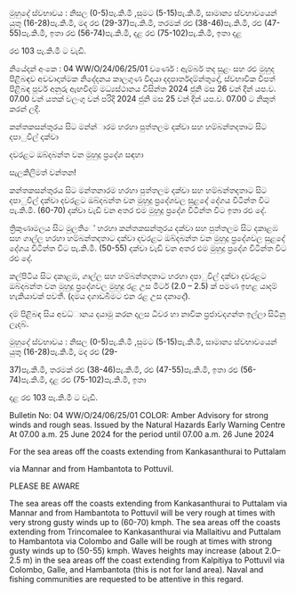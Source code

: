 මුහුදේ ස්වභාවය : නිසල (0-5)පැ.කි.මී ,සුමට (5-15)පැ.කි.මී, සාමාන්‍ය ස්වභාවයෙන් යුතු (16-28)පැ.කි.මී, මද රළු (29-37)පැ.කි.මී, තරමක් රළු (38-46)පැ.කි.මී, රළු (47-55)පැ.කි.මී, ඉතා රළු (56-74)පැ.කි.මී, දළ රළු (75-102)පැ.කි.මී, ඉතා දළ

රළු 103 පැ.කි.මී ට වැඩි.

නියේදන්‍ අංකෙ : 04 WW/O/24/06/25/01 වර්ණෙ : ඇම්බර් තද සුළං සහ රළු මුහුද පිළිබඳව අවවාදාත්මක නිදේදනය කාලගුණ විදයා දදපාර්තදම්න්තුදේ, ස්වභාවික විපත් පිළිබඳ පූර්ව අනුරු ඇඟවීදම් මධ්‍යස්ථානය විසින්ත 2024 ජුනි මස 26 වන්‍ දින්‍ යප.ව. 07.00 වන්‍ යතක් වලංගු වන්‍ පරිදි 2024 ජුනි මස 25 වන්‍ දින්‍ යප.ව. 07.00 ට නිකුත් කරන්‍ ලදි.

කන්තකසන්තුරය සිට මන්න්‍ාරම හරහා පුත්තලම දක්වා සහ හම්බන්තදතාට සිට දපාුවිල් දක්වා

දවරළට ඔබ්දබන්ත වන මුහුදු ප්‍රදේශ සඳහා

සැලකිලිමත් වන්තන!

කන්තකසන්තුරය සිට මන්තනාරම හරහා පුත්තලම දක්වා සහ හම්බන්තදතාට සිට දපාුවිල් දක්වා දවරළට ඔබ්දබන්ත වන මුහුදු ප්‍රදේශවල සුළදේ දේගය විටින්ත විට පැ.කි.මී. (60-70) දක්වා වැඩි වන අතර එම මුහුදු ප්‍රදේශ විටින්ත විට ඉතා රළු දේ.

ත්‍රිකුණාමලය සිට මුලතිේ හරහා කන්තකසන්තුරය දක්වා සහ පුත්තලම සිට දකාළඹ සහ ගාල්ල හරහා හම්බන්තදතාට දක්වා දවරළට ඔබ්දබන්ත වන මුහුදු ප්‍රදේශවල සුළදේ දේගය විටින්ත විට පැ.කි.මී. (50-55) දක්වා වැඩි වන අතර එම මුහුදු ප්‍රදේශ විටින්ත විට රළු දේ.

කල්පිටිය සිට දකාළඹ, ගාල්ල සහ හම්බන්තදතාට හරහා දපාුවිල් දක්වා දවරළට ඔබ්දබන්ත වන මුහුදු ප්‍රදේශවල මුහුදු රළ උස මීටර් (2.0 – 2.5) ක් පමණ ඉහළ යාදම් හැකියාවක් පවතී. (දමය දගාඩබිමට එන රළ උස දනාදේ).

දම් පිළිබඳ සිය අවධ්‍ානය දයාමු කරන දලස ධීවර හා නාවික ප්‍රජාවදගන්ත ඉල්ලා සිටිනු ලැදබ්.

මුහුදේ ස්වභාවය : නිසල (0-5)පැ.කි.මී ,සුමට (5-15)පැ.කි.මී, සාමාන්‍ය ස්වභාවයෙන් යුතු (16-28)පැ.කි.මී, මද රළු (29-

37)පැ.කි.මී, තරමක් රළු (38-46)පැ.කි.මී, රළු (47-55)පැ.කි.මී, ඉතා රළු (56-74)පැ.කි.මී, දළ රළු (75-102)පැ.කි.මී, ඉතා

දළ රළු 103 පැ.කි.මී ට වැඩි.

Bulletin No: 04 WW/O/24/06/25/01 COLOR: Amber Advisory for strong winds and rough seas. Issued by the Natural Hazards Early Warning Centre At 07.00 a.m. 25 June 2024 for the period until 07.00 a.m. 26 June 2024

For the sea areas off the coasts extending from Kankasanthurai to Puttalam

via Mannar and from Hambantota to Pottuvil.

PLEASE BE AWARE

The sea areas off the coasts extending from Kankasanthurai to Puttalam via Mannar and from Hambantota to Pottuvil will be very rough at times with very strong gusty winds up to (60-70) kmph. The sea areas off the coasts extending from Trincomalee to Kankasanthurai via Mallaitivu and Puttalam to Hambantota via Colombo and Galle will be rough at times with strong gusty winds up to (50-55) kmph. Waves heights may increase (about 2.0–2.5 m) in the sea areas off the coast extending from Kalpitiya to Pottuvil via Colombo, Galle, and Hambantota (this is not for land area). Naval and fishing communities are requested to be attentive in this regard.